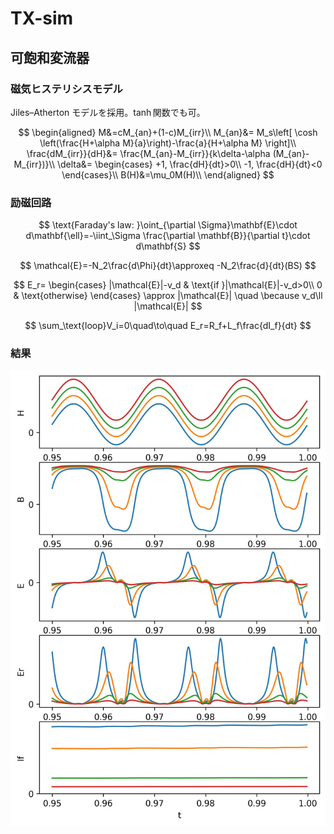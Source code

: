 # TX-sim
## 可飽和変流器
### 磁気ヒステリシスモデル
Jiles–Atherton モデルを採用。$\tanh$関数でも可。

$$
\begin{aligned}
    M&=cM_{an}+(1-c)M_{irr}\\
    M_{an}&=
    M_s\left[
        \cosh \left(\frac{H+\alpha M}{a}\right)-\frac{a}{H+\alpha M}
    \right]\\
    \frac{dM_{irr}}{dH}&=
    \frac{M_{an}-M_{irr}}{k\delta-\alpha (M_{an}-M_{irr})}\\
    \delta&=
    \begin{cases}
    +1, \frac{dH}{dt}>0\\
    -1, \frac{dH}{dt}<0
    \end{cases}\\
    B(H)&=\mu_0M(H)\\
\end{aligned}
$$

### 励磁回路
$$
\text{Faraday's law: }\oint_{\partial \Sigma}\mathbf{E}\cdot d\mathbf{\ell}=-\iint_\Sigma \frac{\partial \mathbf{B}}{\partial t}\cdot d\mathbf{S}
$$

$$
\mathcal{E}=-N_2\frac{d\Phi}{dt}\approxeq -N_2\frac{d}{dt}(BS)
$$

$$
E_r=
\begin{cases}
    |\mathcal{E}|-v_d & \text{if }|\mathcal{E}|-v_d>0\\
    0 & \text{otherwise}
\end{cases}
\approx |\mathcal{E}| \quad \because v_d\ll |\mathcal{E}|
$$

$$
\sum_\text{loop}V_i=0\quad\to\quad E_r=R_f+L_f\frac{dI_f}{dt}
$$

### 結果

![](fig/res.jpg)

